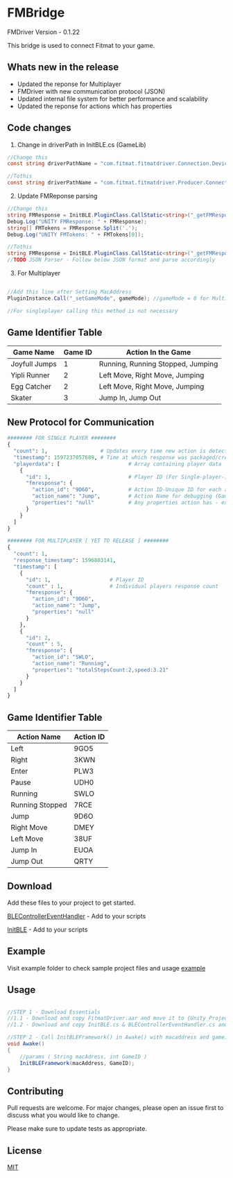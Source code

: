 

# FMBridge
FMDriver Version - 0.1.22

This bridge is used to connect Fitmat to your game.

## Whats new in the release
* Updated the reponse for Multiplayer
* FMDriver with new communication protocol (JSON)
* Updated internal file system for better performance and scalability
* Updated the reponse for actions which has properties

## Code changes
 1. Change in driverPath in InitBLE.cs (GameLib)
```csharp 
//Change this
const string driverPathName = "com.fitmat.fitmatdriver.Connection.DeviceControlActivity";

//Tothis
const string driverPathName = "com.fitmat.fitmatdriver.Producer.Connection.DeviceControlActivity";
```
 2. Update FMReponse parsing 
```csharp 
//Change this
string FMResponse = InitBLE.PluginClass.CallStatic<string>("_getFMResponse");
Debug.Log("UNITY FMResponse: " + FMResponse);
string[] FMTokens = FMResponse.Split('.');
Debug.Log("UNITY FMTokens: " + FMTokens[0]);

//Tothis
string FMResponse = InitBLE.PluginClass.CallStatic<string>("_getFMResponse");
//TODO JSON Parser - Follow below JSON format and parse accordingly
```
 3. For Multiplayer
```csharp 

//Add this line after Setting MacAddress
PluginInstance.Call("_setGameMode", gameMode); //gameMode = 0 for Multiplayer, 1 for Singleplayer

//For singleplayer calling this method is not necessary 

```
## Game Identifier Table

|   Game Name   |   Game ID   |                Action In the Game             |
|---------------|-------------|-----------------------------------------------|
| Joyfull Jumps |      1      | Running, Running Stopped, Jumping             |
| Yipli Runner  |      2      | Left Move, Right Move, Jumping                |
| Egg Catcher   |      2      | Left Move, Right Move, Jumping                |
| Skater        |      3      | Jump In, Jump Out                             |



## New Protocol for Communication 
```python
######## FOR SINGLE PLAYER ########
{
  "count": 1,                 # Updates every time new action is detected
  "timestamp": 1597237057689, # Time at which response was packaged/created by Driver
  "playerdata": [                      # Array containing player data
    {
      "id": 1,                         # Player ID (For Single-player-1 , Multiplayer it could be 1 or 2 )
      "fmresponse": {
        "action_id": "9D6O",           # Action ID-Unique ID for each action. Refer below table for all action IDs
        "action_name": "Jump",         # Action Name for debugging (Gamers should strictly check action ID)
        "properties": "null"           # Any properties action has - ex. Running could have Step Count, Speed
      }
    }
  ]
}

######## FOR MULTIPLAYER [ YET TO RELEASE ] ########
{
  "count": 1,                   
  "response_timestamp": 1596803141,
  "timestamp": [
    {
      "id": 1,                   # Player ID
      "count" : 1,               # Individual players response count 
      "fmresponse": {
        "action_id": "9D6O",
        "action_name": "Jump",
        "properties": "null"
      }
    },
    {
      "id": 2,
      "count" : 5,
      "fmresponse": {
        "action_id": "SWLO",
        "action_name": "Running",
        "properties": "totalStepsCount:2,speed:3.21"
      }
    }
  ]
}
```



## Game Identifier Table

|   Action Name       |   Action ID   | 
|---------------------|-------------|
| Left| 9GO5  |
| Right| 3KWN  |
| Enter| PLW3 |
| Pause| UDH0 |
| Running  | SWLO   |
| Running Stopped | 7RCE  | 
| Jump   | 9D6O |
| Right Move | DMEY | 
| Left Move | 38UF | 
| Jump In | EUOA| 
| Jump Out| QRTY | 




## Download

Add these files to your project to get started.

[BLEControllerEventHandler](https://github.com/fitmat/FMBridge/blob/master/example/BLEControllerEventHandler.cs) - Add to your scripts

[InitBLE](https://github.com/fitmat/FMBridge/blob/master/example/InitBLE.cs) - Add to your scripts


## Example

Visit example folder to check sample project files and usage
[example](https://github.com/fitmat/FMBridge/blob/master/example/)


## Usage

```csharp

//STEP 1 - Download Essentials
//1.1 - Download and copy FitmatDriver.aar and move it to {Unity_Project}\Assets\Plugins\Android
//1.2 - Download and copy InitBLE.cs & BLEControllerEventHandler.cs and move it to {Unity_Project}\Assets\Scripts

//STEP 2 - Call InitBLEFramework() in Awake() with macaddress and gameid
void Awake()
{
	//params ( String macAdress, int GameID )
    InitBLEFramework(macAddress, GameID);  
}
```

## Contributing
Pull requests are welcome. For major changes, please open an issue first to discuss what you would like to change.

Please make sure to update tests as appropriate.

## License
[MIT](https://choosealicense.com/licenses/mit/)
